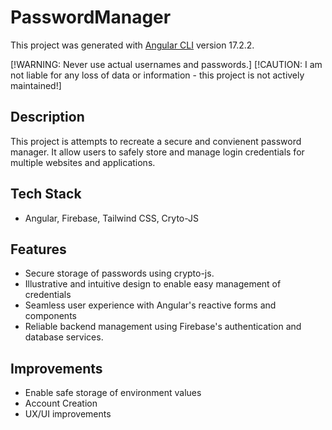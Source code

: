 # PasswordManager

This project was generated with [Angular CLI](https://github.com/angular/angular-cli) version 17.2.2.

[!WARNING: Never use actual usernames and passwords.]
[!CAUTION: I am not liable for any loss of data or information - this project is not actively maintained!]

## Description
This project is attempts to recreate a secure and convienent password manager. It allow users to safely store and manage login credentials for multiple websites and applications.

## Tech Stack
- Angular, Firebase, Tailwind CSS, Cryto-JS

## Features
- Secure storage of passwords using crypto-js.
- Illustrative and intuitive design to enable easy management of credentials
- Seamless user experience with Angular's reactive forms and components
- Reliable backend management using Firebase's authentication and database services.

## Improvements
- Enable safe storage of environment values
- Account Creation
- UX/UI improvements
